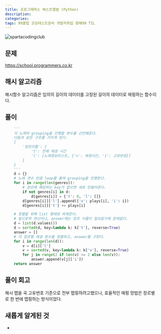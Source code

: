 ```yaml
---
title: 프로그래머스 베스트앨범 (Python)
description: 
categories: 
tags: 99클럽 코딩테스트준비 개발자취업 항해99 TIL
---
```


![spartacodingclub](https://hanghae99.spartacodingclub.kr/_next/image?url=https%3A%2F%2Fstatic.spartacodingclub.kr%2Fnbcamp%2Fpage-maker%2Fdesktop%2Fimages%2F1715063176388-99Club_web_1-1.webp&w=3840&q=75)

## 문제
https://school.programmers.co.kr

## 해시 알고리즘
해시함수 알고리즘은 임의의 길이의 데이터를 고정된 길이의 데이터로 매핑하는 함수이다.

## 풀이
```python
    '''
    각 노래의 grouping을 진행할 변수를 선언해준다.
    다음과 같은 구조를 가지게 된다.
    {
        '장르이름': {
            't': 전체 재생 시간
            'l': [노래정보리스트, {'v': 재생시간, 'i': 고유번호}]
        }
    }
    '''
    d = {}
    # 노래 갯수 만큼 loop를 돌며 grouping을 진행한다.
    for i in range(len(genres)):
        # 장르에 해당하는 key가 없으면 새로 만들어준다.
        if not genres[i] in d:
            d[genres[i]] = {'t': 0, 'l': []}
        d[genres[i]]['l'].append({'v': plays[i], 'i': i})
        d[genres[i]]['t'] += plays[i]

    # 정렬을 위해 list 형태로 바꿔준다.
    # 앞으로의 연산이나, answer에는 장르 이름이 필요없기에 문제없다.
    d = list(d.values())
    d = sorted(d, key=lambda k: k['t'], reverse=True)
    answer = []
    # 각 장르별 재생 횟수를 정렬하고, answer를 구한다.
    for i in range(len(d)):
        v = d[i]['l']
        v = sorted(v, key=lambda k: k['v'], reverse=True)
        for j in range(2 if len(v) >= 2 else len(v)):
            answer.append(v[j]['i'])
    return answer
```

## 풀이 회고
해시 맵을 곡 고유번호 기준으로 전부 맵핑하려고했으나, 효율적인 매핑 망법은 장르별로 한 번에 맵핑하는 방식이었다.

## 새롭게 알게된 것
-

